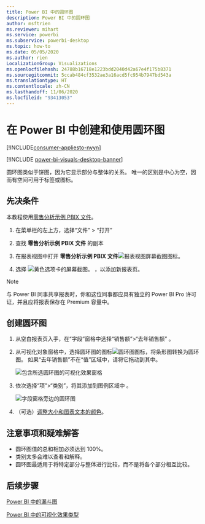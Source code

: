 ```yaml
---
title: Power BI 中的圆环图
description: Power BI 中的圆环图
author: msftrien
ms.reviewer: mihart
ms.service: powerbi
ms.subservice: powerbi-desktop
ms.topic: how-to
ms.date: 05/05/2020
ms.author: rien
LocalizationGroup: Visualizations
ms.openlocfilehash: 24788b16718e1223bdd2040d42a67e4f175b8371
ms.sourcegitcommit: 5ccab484cf3532ae3a16acd5fc954b7947bd543a
ms.translationtype: HT
ms.contentlocale: zh-CN
ms.lasthandoff: 11/06/2020
ms.locfileid: "93413053"
---
```

# <a name="create-and-use-doughnut-charts-in-power-bi"></a>在 Power BI 中创建和使用圆环图

[!INCLUDE[consumer-appliesto-nyyn](../includes/consumer-appliesto-nyyn.md)]

[!INCLUDE [power-bi-visuals-desktop-banner](../includes/power-bi-visuals-desktop-banner.md)]

圆环图类似于饼图，因为它显示部分与整体的关系。 唯一的区别是中心为空，因而有空间可用于标签或图标。

## <a name="prerequisite"></a>先决条件

本教程使用[零售分析示例 PBIX 文件](https://download.microsoft.com/download/9/6/D/96DDC2FF-2568-491D-AAFA-AFDD6F763AE3/Retail%20Analysis%20Sample%20PBIX.pbix)。

1. 在菜单栏的左上方，选择“文件” > “打开”  
   
2. 查找 **零售分析示例 PBIX 文件** 的副本

1. 在报表视图中打开 **零售分析示例 PBIX 文件**![报表视图屏幕截图图标](media/power-bi-visualization-kpi/power-bi-report-view.png)。

1. 选择 ![黄色选项卡的屏幕截图。](media/power-bi-visualization-kpi/power-bi-yellow-tab.png) ，以添加新报表页。


> [!NOTE]
> 与 Power BI 同事共享报表时，你和这位同事都应具有独立的 Power BI Pro 许可证，并且应将报表保存在 Premium 容量中。    

## <a name="create-a-doughnut-chart"></a>创建圆环图

1. 从空白报表页入手，在“字段”窗格中选择“销售额”\>“去年销售额”   。  
   
3. 从可视化对象窗格中，选择圆环图的图标![圆环图图标](media/power-bi-visualization-doughnut-charts/power-bi-icon.png)，将条形图转换为圆环图。 如果“去年销售额”不在“值”区域中，请将它拖动到其中。  
     
   ![包含所选圆环图的可视化效果窗格](media/power-bi-visualization-doughnut-charts/power-bi-doughnut-chart.png)

4. 依次选择“项”\>“类别”，将其添加到图例区域中    。 
     
    ![字段窗格旁边的圆环图](media/power-bi-visualization-doughnut-charts/power-bi-doughnut-done.png)

5. （可选）[调整大小和图表文本的颜色](power-bi-visualization-customize-title-background-and-legend.md)。 

## <a name="considerations-and-troubleshooting"></a>注意事项和疑难解答
* 圆环图值的总和相加必须达到 100%。
* 类别太多会难以查看和解释。
* 圆环图最适用于将特定部分与整体进行比较，而不是将各个部分相互比较。 

## <a name="next-steps"></a>后续步骤
[Power BI 中的漏斗图](power-bi-visualization-funnel-charts.md)

[Power BI 中的可视化效果类型](power-bi-visualization-types-for-reports-and-q-and-a.md)


